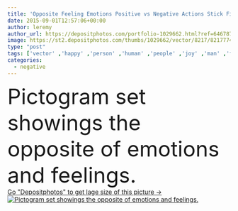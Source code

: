 ```yaml
---
title: 'Opposite Feeling Emotions Positive vs Negative Actions Stick Figure Pictogram Icons'
date: 2015-09-01T12:57:06+00:00
author: leremy
author_url: https://depositphotos.com/portfolio-1029662.html?ref=64678756
image: https://st2.depositphotos.com/thumbs/1029662/vector/8217/82177742/api_thumb_450.jpg?forcejpeg=true
type: "post"
tags: ['vector' ,'happy' ,'person' ,'human' ,'people' ,'joy' ,'man' ,'funny' ,'calm' ,'character' ,'cool' ,'expression' ,'concept' ,'icon' ,'emotions' ,'negative' ,'angry' ,'drunk' ,'serious' ,'positive' ,'laugh' ,'sad' ,'excited' ,'bored' ,'anger' ,'feeling' ,'delightful' ,'pictogram' ,'Joke' ,'opposite' ,'panic' ,'behaviour' ,'Actions' ,'nervous' ,'unhappy' ,'personality' ,'steady' ,'versus' ,'sober' ,'please' ,'annoy' ,'thrill' ,'vs' ,'delighted' ,'overjoyed' ,'poses' ,'encourage' ,'discouraged' ,'piktogramm' ,'traits' ]
categories: 
  - negative
---
```

<div aling="center">
            <font size="60"> Pictogram set showings the opposite of emotions and feelings.</font>   
</div>
<div>
    <a href='https://depositphotos.com/82177742/stock-illustration-opposite-feeling-emotions-positive-vs.html?ref=64678756' target=_blank > Go "Depositphotos" to get lage size of this picture ->
        <img href='https://depositphotos.com/82177742/stock-illustration-opposite-feeling-emotions-positive-vs.html?ref=64678756' src='https://st2.depositphotos.com/1029662/8217/v/950/depositphotos_82177742-stock-illustration-opposite-feeling-emotions-positive-vs.jpg?forcejpeg=true' alt='Pictogram set showings the opposite of emotions and feelings.' >
    </a>
</div>
